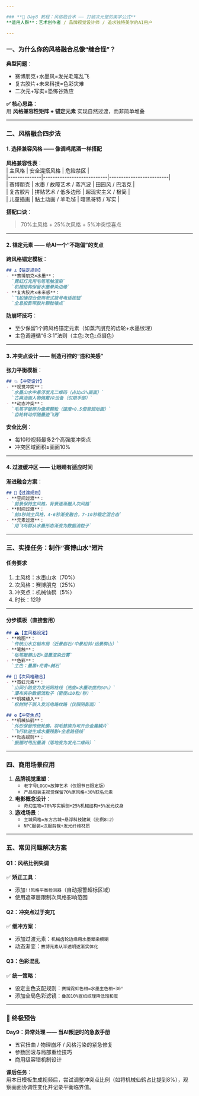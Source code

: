 ```yaml
---

### **📅 Day8 教程：风格融合术 —— 打破次元壁的美学公式**  
**适用人群**：艺术创作者 / 品牌视觉设计师 / 追求独特美学的AI用户  

---
```


### **一、为什么你的风格融合总像“缝合怪”？**  
**典型问题**：  
- 赛博朋克+水墨风=发光毛笔乱飞  
- 复古胶片+未来科技=色彩灾难  
- 二次元+写实=恐怖谷效应  

**✅ 核心思路**：  
用 **风格兼容性矩阵 + 锚定元素** 实现自然过渡，而非简单堆叠  

---

### **二、风格融合四步法**  
#### **1. 选择兼容风格 —— 像调鸡尾酒一样搭配**  
**风格兼容性表**：  
| 主风格       | 安全混搭风格              | 危险禁区                |  
|--------------|---------------------------|-------------------------|  
| 赛博朋克     | 水墨 / 故障艺术 / 蒸汽波   | 田园风 / 巴洛克         |  
| 复古胶片     | 拼贴艺术 / 低多边形       | 超现实主义 / 极简       |  
| 儿童插画     | 黏土动画 / 羊毛毡         | 暗黑哥特 / 写实        |  

**搭配口诀**：  
> 70%主风格 + 25%次风格 + 5%冲突惊喜点  

---

#### **2. 锚定元素 —— 给AI一个“不跑偏”的支点**  
**跨风格锚定模板**：  
```markdown
## ⚓【锚定规则】  
- **赛博朋克×水墨**：  
  `霓虹灯光用毛笔笔触渲染`  
  `机械结构保留水墨晕染边缘`  
- **复古胶片×未来感**：  
  `飞船操控台使用老式拨号电话按钮`  
  `全息投影带胶片颗粒噪点`  
```  
**防崩坏技巧**：  
- 至少保留1个跨风格锚定元素（如蒸汽朋克的齿轮+水墨纹理）  
- 主色调遵循“6:3:1”法则（主色:次色:点缀色）  

---

#### **3. 冲突点设计 —— 制造可控的“违和美感”**  
**张力平衡模板**：  
```markdown
## 💥【冲突设计】  
- **视觉冲突**：  
  `水墨山水中悬浮发光二维码（占比≤5%画面）`  
  `古典油画人物佩戴VR设备（仅限手部）`  
- **动态冲突**：  
  `毛笔字破碎为像素颗粒（速度=0.5倍常规动画）`  
  `齿轮转动伴随墨迹飞溅`  
```  
**安全比例**：  
- 每10秒视频最多2个高强度冲突点  
- 冲突区域面积≤画面10%  

---

#### **4. 过渡缓冲区 —— 让眼睛有适应时间**  
**渐进融合方案**：  
```markdown
## 🌈【过渡规则】  
- **空间过渡**：  
  `前景保持主风格，背景逐渐融入次风格`  
- **时间过渡**：  
  `前3秒纯主风格，4-6秒渐变融合，7-10秒稳定混合态`  
- **元素过渡**：  
  `用飞鸟群从水墨形态渐变为数据流粒子`  
```  

---

### **三、实操任务：制作“赛博山水”短片**  
#### **任务要求**  
1. 主风格：水墨山水（70%）  
2. 次风格：赛博朋克（25%）  
3. 冲突点：机械仙鹤（5%）  
4. 时长：12秒  

---

#### **分步模板（直接套用）**  
```markdown
## 🏔️【主风格设定】  
- **构图**：  
  `传统山水立轴布局（近景岩石/中景松林/远景群山）`  
- **笔触**：  
  `枯笔皴擦山石+湿墨渲染云雾`  
- **色彩**：  
  `主色：墨黑+花青+赭石`  

## 🌃【次风格融合】  
- **霓虹元素**：  
  `山间小路变为发光网格线（亮度=水墨浓度的30%）`  
  `瀑布夹杂数据流粒子（密度≤10粒/秒）`  
- **机械植入**：  
  `松树树干嵌入发光电路纹路（仅限阴影面）`  

## ⚙️【冲突焦点】  
- **机械仙鹤**：  
  `外形保留传统轮廓，羽毛替换为可开合金属鳞片`  
  `飞行轨迹生成水墨残影+全息路径线`  
- **动态规则**：  
  `振翅时甩出墨滴（落地变为发光二维码）`  
```

---

### **四、商用场景应用**  
1. **品牌视觉重塑**：  
   - `老字号LOGO×故障艺术（仅限节日限定版）`  
   - `产品包装主视觉保留70%原风格+30%联名元素`  
2. **电影概念设计**：  
   - `奇幻生物=70%写实解剖+25%机械结构+5%发光纹身`  
3. **游戏场景**：  
   - `主城风格=东方古城+悬浮科技建筑（比例8:2）`  
   - `NPC服装=汉服剪裁+发光纤维材质`  

---

### **五、常见问题解决方案**  
#### **Q1：风格比例失调**  
✅ **矫正工具**：  
- 添加`!!风格平衡检测器`（自动报警超标区域）  
- 使用遮罩层限制次风格影响范围  

#### **Q2：冲突点过于突兀**  
✅ **缓冲方案**：  
- 添加过渡元素：`机械齿轮边缘用水墨晕染模糊`  
- 动态渐变：`赛博元素从半透明逐渐实体化`  

#### **Q3：色彩混乱**  
✅ **统一策略**：  
- 设定主色支配规则：`赛博霓虹色相=水墨主色相+30°`  
- 添加全局色彩滤镜：`叠加10%宣纸纹理降低饱和度`  

---

### **📌 终极预告**  
**Day9：异常处理 —— 当AI叛逆时的急救手册**  
- 五官扭曲 / 物理崩坏 / 风格污染的紧急修复  
- 参数回滚与局部重绘技巧  
- 商用级容错机制设计  

**课后任务**：  
用本日模板生成视频后，尝试调整冲突点比例（如将机械仙鹤占比提到8%），观察画面协调性变化并记录平衡临界值。